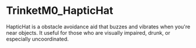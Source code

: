 # TrinketM0_HapticHat
HapticHat is a obstacle avoidance aid that buzzes and vibrates when you're near objects.  It useful for those who are visually impaired, drunk, or especially uncoordinated.
